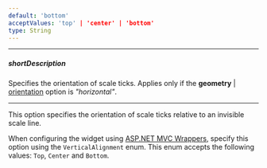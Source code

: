 ```yaml
---
default: 'bottom'
acceptValues: 'top' | 'center' | 'bottom'
type: String
---
```

---
##### shortDescription
Specifies the orientation of scale ticks. Applies only if the **geometry** | [orientation](/api-reference/20%20Data%20Visualization%20Widgets/dxLinearGauge/1%20Configuration/geometry/orientation.md '/Documentation/ApiReference/Data_Visualization_Widgets/dxLinearGauge/Configuration/geometry/#orientation') option is *"horizontal"*.

---
This option specifies the orientation of scale ticks relative to an invisible scale line.

When configuring the widget using [ASP.NET MVC Wrappers](/concepts/35%20ASP.NET%20MVC%20Wrappers/20%20Fundamentals '/Documentation/Guide/ASP.NET_MVC_Wrappers/Fundamentals/'), specify this option using the `VerticalAlignment` enum. This enum accepts the following values: `Top`, `Center` and `Bottom`.